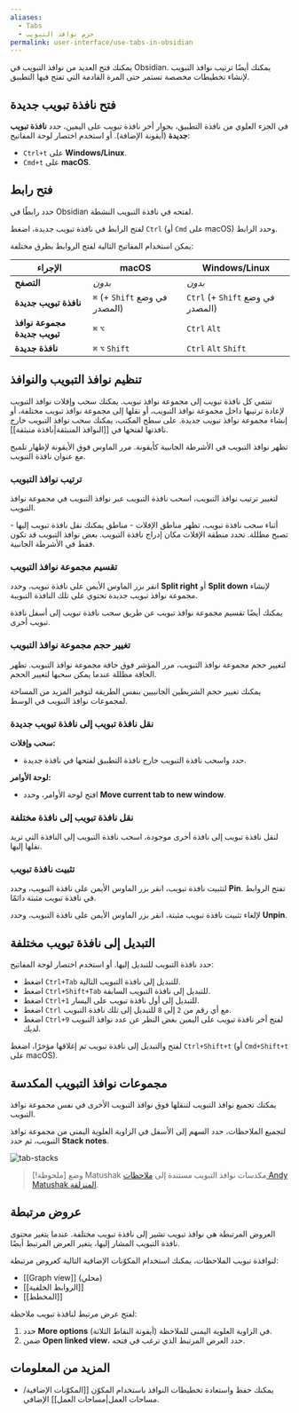 ```yaml
---
aliases:
  - Tabs
  - حزم نوافذ التبويب
permalink: user-interface/use-tabs-in-obsidian
---
```


يمكنك فتح العديد من نوافذ التبويب في Obsidian. يمكنك أيضًا ترتيب نوافذ التبويب لإنشاء تخطيطات مخصصة تستمر حتى المرة القادمة التي تفتح فيها التطبيق.

## فتح نافذة تبويب جديدة

في الجزء العلوي من نافذة التطبيق، بجوار أخر نافذة تبويب على اليمين، حدد **نافذة تبويب جديدة** (أيقونة الإضافة). أو استخدم اختصار لوحة المفاتيح:

- `Ctrl+t` على **Windows/Linux**.
- `Cmd+t` على **macOS**.

## فتح رابط

حدد رابطًا في Obsidian لفتحه في نافذة التبويب النشطة.

لفتح الرابط في نافذة تبويب جديدة، اضغط `Ctrl` (أو `Cmd` على macOS) وحدد الرابط.

يمكن استخدام المفاتيح التالية لفتح الروابط بطرق مختلفة:

| الإجراء                      | macOS                         | Windows/Linux                    |
| ---------------------------- | ----------------------------- | -------------------------------- |
| **التصفح**                   | _بدون_                        | _بدون_                           |
| **نافذة تبويب جديدة**        | `⌘` (+ `Shift` في وضع المصدر) | `Ctrl` (+ `Shift` في وضع المصدر) |
| **مجموعة نوافذ تبويب جديدة** | `⌘` `⌥`                       | `Ctrl` `Alt`                     |
| **نافذة جديدة**              | `⌘` `⌥` `Shift`               | `Ctrl` `Alt` `Shift`             |

## تنظيم نوافذ التبويب والنوافذ

تنتمي كل نافذة تبويب إلى مجموعة نوافذ تبويب. يمكنك سحب وإفلات نوافذ التبويب لإعادة ترتيبها داخل مجموعة نوافذ التبويب، أو نقلها إلى مجموعة نوافذ تبويب مختلفة، أو إنشاء مجموعة نوافذ تبويب جديدة. على سطح المكتب، يمكنك سحب نوافذ التبويب خارج نافذتها لفتحها في [[النوافذ المنبثقة|نافذة منبثقة]].

تظهر نوافذ التبويب في الأشرطة الجانبية كأيقونة. مرر الماوس فوق الأيقونة لإظهار تلميح مع عنوان نافذة التبويب.

### ترتيب نوافذ التبويب

لتغيير ترتيب نوافذ التبويب، اسحب نافذة التبويب عبر نوافذ التبويب في مجموعة نوافذ التبويب.

أثناء سحب نافذة تبويب، تظهر مناطق الإفلات - مناطق يمكنك نقل نافذة تبويب إليها - تصبح مظللة. تحدد منطقة الإفلات مكان إدراج نافذة التبويب. بعض نوافذ التبويب قد تكون فقط في الأشرطة الجانبية.

### تقسيم مجموعة نوافذ التبويب

انقر بزر الماوس الأيمن على نافذة تبويب، وحدد **Split right** أو **Split down** لإنشاء مجموعة نوافذ تبويب جديدة تحتوي على تلك النافذة التبويبة.

يمكنك أيضًا تقسيم مجموعة نوافذ تبويب عن طريق سحب نافذة تبويب إلى أسفل نافذة تبويب أخرى.

### تغيير حجم مجموعة نوافذ التبويب

لتغيير حجم مجموعة نوافذ التبويب، مرر المؤشر فوق حافة مجموعة نوافذ التبويب. تظهر الحافة مظللة عندما يمكن سحبها لتغيير الحجم.

يمكنك تغيير حجم الشريطين الجانبيين بنفس الطريقة لتوفير المزيد من المساحة لمجموعات نوافذ التبويب في الوسط.

### نقل نافذة تبويب إلى نافذة تبويب جديدة

**سحب وإفلات:**

- حدد واسحب نافذة التبويب خارج نافذة التطبيق لفتحها في نافذة جديدة.

**لوحة الأوامر:**

- افتح لوحة الأوامر، وحدد **Move current tab to new window**.

### نقل نافذة تبويب إلى نافذة مختلفة

لنقل نافذة تبويب إلى نافذة أخرى موجودة، اسحب نافذة التبويب إلى النافذة التي تريد نقلها إليها.

### تثبيت نافذة تبويب

لتثبيت نافذة تبويب، انقر بزر الماوس الأيمن على نافذة التبويب، وحدد **Pin**. تفتح الروابط في نافذة تبويب مثبتة دائمًا.

لإلغاء تثبيت نافذة تبويب مثبتة، انقر بزر الماوس الأيمن على نافذة التبويب، وحدد **Unpin**.

## التبديل إلى نافذة تبويب مختلفة

حدد نافذة التبويب للتبديل إليها. أو استخدم اختصار لوحة المفاتيح:

- اضغط `Ctrl+Tab` للتبديل إلى نافذة التبويب التالية.
- اضغط `Ctrl+Shift+Tab` للتبديل إلى نافذة التبويب السابقة.
- اضغط `Ctrl+1` للتبديل إلى أول نافذة تبويب على اليسار.
- اضغط `Ctrl` مع أي رقم من `2` إلى `8` للتبديل إلى تلك نافذة التبويب.
- اضغط `Ctrl+9` لفتح أخر نافذة تبويب على اليمين بغض النظر عن عدد نوافذ التبويب لديك.

لفتح والتبديل إلى نافذة تبويب تم إغلاقها مؤخرًا، اضغط `Ctrl+Shift+t` (أو `Cmd+Shift+t` على macOS).

## مجموعات نوافذ التبويب المكدسة

يمكنك تجميع نوافذ التبويب لتنقلها فوق نوافذ التبويب الأخرى في نفس مجموعة نوافذ التبويب.

لتجميع الملاحظات، حدد السهم إلى الأسفل في الزاوية العلوية اليمنى من مجموعة نوافذ التبويب، ثم حدد **Stack notes**.

![tab-stacks](https://user-images.githubusercontent.com/693981/188205363-0f24b2a5-3706-4a8c-b38b-7a66baa68ce6.gif)

> [!ملحوظة] وضع Matushak
> مكدسات نوافذ التبويب مستندة إلى [ملاحظات Andy Matushak المنزلقة](https://notes.andymatuschak.org/).

## عروض مرتبطة

العروض المرتبطة هي نوافذ تبويب تشير إلى نافذة تبويب مختلفة. عندما يتغير محتوى نافذة التبويب المشار إليها، يتغير العرض المرتبط أيضًا.

لنوافذة تبويب الملاحظات، يمكنك استخدام المكوّنات الإضافية التالية كعروض مرتبطة:

- [[Graph view]] (محلي)
- [[الروابط الخلفية]]
- [[المخطط]]

لفتح عرض مرتبط لنافذة تبويب ملاحظة:

1. حدد **More options** (أيقونة النقاط الثلاثة) في الزاوية العلوية اليمنى للملاحظة.
2. ضمن **Open linked view**، حدد العرض المرتبط الذي ترغب في فتحه.

## المزيد من المعلومات

- يمكنك حفظ واستعادة تخطيطات النوافذ باستخدام المكوّن [[المكوّنات الإضافية/مساحات العمل|مساحات العمل]] الإضافي.
